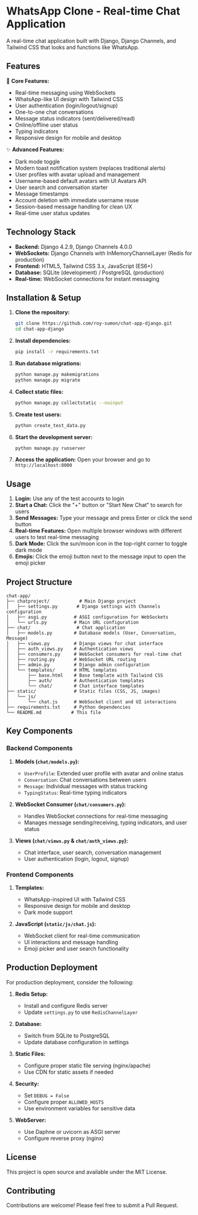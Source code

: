 # WhatsApp Clone - Real-time Chat Application

A real-time chat application built with Django, Django Channels, and Tailwind CSS that looks and functions like WhatsApp.

## Features

🚀 **Core Features:**
- Real-time messaging using WebSockets
- WhatsApp-like UI design with Tailwind CSS
- User authentication (login/logout/signup)
- One-to-one chat conversations
- Message status indicators (sent/delivered/read)
- Online/offline user status
- Typing indicators
- Responsive design for mobile and desktop

✨ **Advanced Features:**
- Dark mode toggle
- Modern toast notification system (replaces traditional alerts)
- User profiles with avatar upload and management
- Username-based default avatars with UI Avatars API
- User search and conversation starter
- Message timestamps
- Account deletion with immediate username reuse
- Session-based message handling for clean UX
- Real-time user status updates

## Technology Stack

- **Backend:** Django 4.2.9, Django Channels 4.0.0
- **WebSockets:** Django Channels with InMemoryChannelLayer (Redis for production)
- **Frontend:** HTML5, Tailwind CSS 3.x, JavaScript (ES6+)
- **Database:** SQLite (development) / PostgreSQL (production)
- **Real-time:** WebSocket connections for instant messaging

## Installation & Setup

1. **Clone the repository:**
   ```bash
   git clone https://github.com/roy-sumon/chat-app-django.git
   cd chat-app-django
   ```

2. **Install dependencies:**
   ```bash
   pip install -r requirements.txt
   ```

3. **Run database migrations:**
   ```bash
   python manage.py makemigrations
   python manage.py migrate
   ```

4. **Collect static files:**
   ```bash
   python manage.py collectstatic --noinput
   ```

5. **Create test users:**
   ```bash
   python create_test_data.py
   ```

6. **Start the development server:**
   ```bash
   python manage.py runserver
   ```

7. **Access the application:**
   Open your browser and go to `http://localhost:8000`

## Usage

1. **Login:** Use any of the test accounts to login
2. **Start a Chat:** Click the "+" button or "Start New Chat" to search for users
3. **Send Messages:** Type your message and press Enter or click the send button
4. **Real-time Features:** Open multiple browser windows with different users to test real-time messaging
5. **Dark Mode:** Click the sun/moon icon in the top-right corner to toggle dark mode
6. **Emojis:** Click the emoji button next to the message input to open the emoji picker

## Project Structure

```
chat-app/
├── chatproject/           # Main Django project
│   ├── settings.py       # Django settings with Channels configuration
│   ├── asgi.py          # ASGI configuration for WebSockets
│   └── urls.py          # Main URL configuration
├── chat/                 # Chat application
│   ├── models.py        # Database models (User, Conversation, Message)
│   ├── views.py         # Django views for chat interface
│   ├── auth_views.py    # Authentication views
│   ├── consumers.py     # WebSocket consumers for real-time chat
│   ├── routing.py       # WebSocket URL routing
│   ├── admin.py         # Django admin configuration
│   └── templates/       # HTML templates
│       ├── base.html    # Base template with Tailwind CSS
│       ├── auth/        # Authentication templates
│       └── chat/        # Chat interface templates
├── static/              # Static files (CSS, JS, images)
│   └── js/
│       └── chat.js      # WebSocket client and UI interactions
├── requirements.txt     # Python dependencies
└── README.md           # This file
```

## Key Components

### Backend Components

1. **Models (`chat/models.py`):**
   - `UserProfile`: Extended user profile with avatar and online status
   - `Conversation`: Chat conversations between users
   - `Message`: Individual messages with status tracking
   - `TypingStatus`: Real-time typing indicators

2. **WebSocket Consumer (`chat/consumers.py`):**
   - Handles WebSocket connections for real-time messaging
   - Manages message sending/receiving, typing indicators, and user status

3. **Views (`chat/views.py` & `chat/auth_views.py`):**
   - Chat interface, user search, conversation management
   - User authentication (login, logout, signup)

### Frontend Components

1. **Templates:**
   - WhatsApp-inspired UI with Tailwind CSS
   - Responsive design for mobile and desktop
   - Dark mode support

2. **JavaScript (`static/js/chat.js`):**
   - WebSocket client for real-time communication
   - UI interactions and message handling
   - Emoji picker and user search functionality

## Production Deployment

For production deployment, consider the following:

1. **Redis Setup:**
   - Install and configure Redis server
   - Update `settings.py` to use `RedisChannelLayer`

2. **Database:**
   - Switch from SQLite to PostgreSQL
   - Update database configuration in settings

3. **Static Files:**
   - Configure proper static file serving (nginx/apache)
   - Use CDN for static assets if needed

4. **Security:**
   - Set `DEBUG = False`
   - Configure proper `ALLOWED_HOSTS`
   - Use environment variables for sensitive data

5. **WebServer:**
   - Use Daphne or uvicorn as ASGI server
   - Configure reverse proxy (nginx)

## License

This project is open source and available under the MIT License.

## Contributing

Contributions are welcome! Please feel free to submit a Pull Request.
